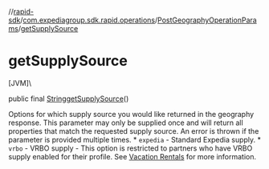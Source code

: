 //[rapid-sdk](../../../index.md)/[com.expediagroup.sdk.rapid.operations](../index.md)/[PostGeographyOperationParams](index.md)/[getSupplySource](get-supply-source.md)

# getSupplySource

[JVM]\

public final [String](https://docs.oracle.com/javase/8/docs/api/java/lang/String.html)[getSupplySource](get-supply-source.md)()

Options for which supply source you would like returned in the geography response. This parameter may only be supplied once and will return all properties that match the requested supply source. An error is thrown if the parameter is provided multiple times.   * `expedia` - Standard Expedia supply.   * `vrbo` - VRBO supply - This option is restricted to partners who have VRBO supply enabled for their profile. See [Vacation Rentals](https://developers.expediagroup.com/docs/rapid/lodging/vacation-rentals) for more information.
